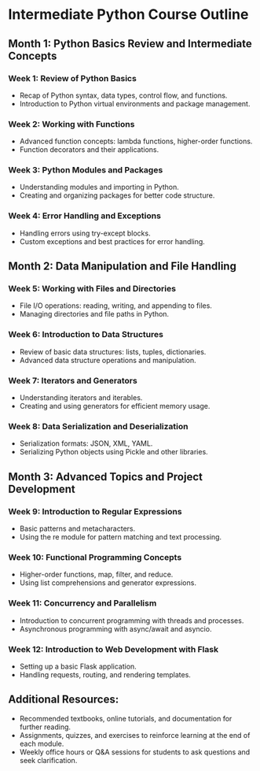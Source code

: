 
# Intermediate Python Course Outline

## Month 1: Python Basics Review and Intermediate Concepts

### Week 1: Review of Python Basics
- Recap of Python syntax, data types, control flow, and functions.
- Introduction to Python virtual environments and package management.

### Week 2: Working with Functions
- Advanced function concepts: lambda functions, higher-order functions.
- Function decorators and their applications.

### Week 3: Python Modules and Packages
- Understanding modules and importing in Python.
- Creating and organizing packages for better code structure.

### Week 4: Error Handling and Exceptions
- Handling errors using try-except blocks.
- Custom exceptions and best practices for error handling.

## Month 2: Data Manipulation and File Handling

### Week 5: Working with Files and Directories
- File I/O operations: reading, writing, and appending to files.
- Managing directories and file paths in Python.

### Week 6: Introduction to Data Structures
- Review of basic data structures: lists, tuples, dictionaries.
- Advanced data structure operations and manipulation.

### Week 7: Iterators and Generators
- Understanding iterators and iterables.
- Creating and using generators for efficient memory usage.

### Week 8: Data Serialization and Deserialization
- Serialization formats: JSON, XML, YAML.
- Serializing Python objects using Pickle and other libraries.

## Month 3: Advanced Topics and Project Development

### Week 9: Introduction to Regular Expressions
- Basic patterns and metacharacters.
- Using the re module for pattern matching and text processing.

### Week 10: Functional Programming Concepts
- Higher-order functions, map, filter, and reduce.
- Using list comprehensions and generator expressions.

### Week 11: Concurrency and Parallelism
- Introduction to concurrent programming with threads and processes.
- Asynchronous programming with async/await and asyncio.

### Week 12: Introduction to Web Development with Flask
- Setting up a basic Flask application.
- Handling requests, routing, and rendering templates.

## Additional Resources:
- Recommended textbooks, online tutorials, and documentation for further reading.
- Assignments, quizzes, and exercises to reinforce learning at the end of each module.
- Weekly office hours or Q&A sessions for students to ask questions and seek clarification.
